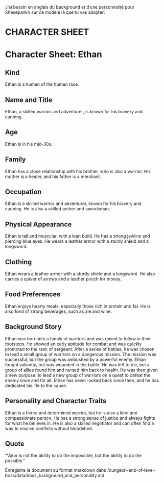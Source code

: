 J’ai besoin en anglais du background et d’une personnalité pour Shesepankh sur ce modèle là que tu vas adapter: 
# CHARACTER SHEET

# Character Sheet: Ethan

## Kind
Ethan is a human of the human race.

## Name and Title
Ethan, a skilled warrior and adventurer, is known for his bravery and cunning.

## Age
Ethan is in his mid-30s.

## Family
Ethan has a close relationship with his brother, who is also a warrior. His mother is a healer, and his father is a merchant.

## Occupation
Ethan is a skilled warrior and adventurer, known for his bravery and cunning. He is also a skilled archer and swordsman.

## Physical Appearance
Ethan is tall and muscular, with a lean build. He has a strong jawline and piercing blue eyes. He wears a leather armor with a sturdy shield and a longsword.

## Clothing
Ethan wears a leather armor with a sturdy shield and a longsword. He also carries a quiver of arrows and a leather pouch for money.

## Food Preferences
Ethan enjoys hearty meals, especially those rich in protein and fat. He is also fond of strong beverages, such as ale and wine.

## Background Story
Ethan was born into a family of warriors and was raised to follow in their footsteps. He showed an early aptitude for combat and was quickly promoted to the rank of sergeant. After a series of battles, he was chosen to lead a small group of warriors on a dangerous mission. The mission was successful, but the group was ambushed by a powerful enemy. Ethan fought valiantly, but was wounded in the battle. He was left to die, but a group of allies found him and nursed him back to health. He was then given a new purpose: to lead a new group of warriors on a quest to defeat the enemy once and for all. Ethan has never looked back since then, and he has dedicated his life to the cause.

## Personality and Character Traits
Ethan is a fierce and determined warrior, but he is also a kind and compassionate person. He has a strong sense of justice and always fights for what he believes in. He is also a skilled negotiator and can often find a way to resolve conflicts without bloodshed.

## Quote
"Valor is not the ability to do the impossible, but the ability to do the possible."

Enregistre le document au format markdown dans /dungeon-end-of-level-boss/data/boss_background_and_personality.md